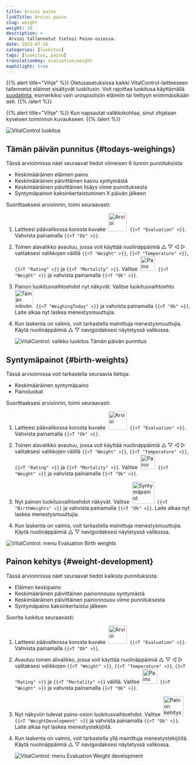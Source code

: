 ```yaml
---
title: Arvioi paino
linkTitle: Arvioi paino
slug: weight
weight: 10
description: >
 Arvioi tallennetut tietosi Paino-osiossa.
date: 2023-07-26
categories: [luokitus]
tags: [luokitus, paino]
translationKey: evaluation/weight
maphilight: true
---
```

{{% alert title="Vihje" %}}
Oletusasetuksissa kaikki VitalControl-laitteeseen tallennetut eläimet sisältyvät luokitusin. Voit rajoittaa luokitusa käyttämällä [suodatinta](../../filter/), esimerkiksi vain urospuolisiin eläimiin tai tiettyyn enimmäisikään asti.
{{% /alert %}}

{{% alert title="Vihje" %}}
Kun napsautat valikkokohtaa, sinut ohjataan kyseisen toiminnon kuvaukseen.
{{% /alert %}}

<img src="../images/imagemap.png" alt="VitalControl luokitus" title="Paino" usemap="#workmap" class="maphilight" />

<map name="workmap">
   <area shape="rect" coords="3,40,116,160" alt="Tämän päivän punnitus" title="Arvioi eläintesi VitalControl-laitteella tänään tallennetut painoarvot&#10;Hiiren napsautus: dokumentaatioon" href="/fi/docs/evaluation/weight/#todays-weighings">
   <area shape="rect" coords="116,40,238,160" alt="Syntymäpainot" title="Arvioi tallennetut syntymäpainosi&#10;Hiiren napsautus: dokumentaatioon" href="/fi/docs/evaluation/weight/#birth-weights">
   <area shape="rect" coords="3,160,116,279" alt="Painon kehitys" title="Arvioi eläintesi painon kehitystä&#10;Hiiren napsautus: dokumentaatioon" href="/fi/docs/evaluation/weight/#weight-development">

   <area shape="rect" coords="150,282,238,319" alt="Suodatin" title="Aseta suodatin&#10;Hiiren napsautus: dokumentaatioon" href="/fi/docs/filter">
   <area shape="rect" coords="2,282,95,319" alt="Takaisin" title="Hyppää takaisin yhden tason&#10;Hiiren napsautus: dokumentaatioon" href="/fi/docs/evaluation/">
</map>

## Tämän päivän punnitus {#todays-weighings}
Tässä arvioinnissa näet seuraavat tiedot viimeisen 6 tunnin punnituksista:
- Keskimääräinen eläimen paino
- Keskimääräinen päivittäinen kasvu syntymästä
- Keskimääräinen päivittäinen lisäys viime punnituksesta
- Syntymäpainon kaksinkertaistuminen X päivän jälkeen

Suorittaaksesi arvioinnin, toimi seuraavasti:

1. Laitteesi päävalikossa korosta kuvake &nbsp;<img src="/icons/main/evaluation.svg" width="50" align="bottom" alt="Arvioi" />&nbsp; `{{<T "Evaluation" >}}`. Vahvista painamalla `{{<T "Ok" >}}`.

2. Toinen alavalikko avautuu, jossa voit käyttää nuolinäppäimiä △ ▽ ◁ ▷ valitaksesi valikkojen välillä `{{<T "Weight" >}}`, `{{<T "Temperature" >}}`, `{{<T "Rating" >}}` ja `{{<T "Mortality" >}}`. Valitse &nbsp;<img src="/icons/evaluation/weight.svg" width="40" align="bottom" alt="Paino" />&nbsp; `{{<T "Weight" >}}` ja vahvista painamalla `{{<T "Ok" >}}`.

3. Painon luokitusvaihtoehdot nyt näkyvät. Valitse luokitusvaihtoehto &nbsp;<img src="/icons/evaluation/weighingtoday.svg" width="50" align="bottom" alt="Tämän päivän punnitus" />&nbsp; `{{<T "WeighingToday" >}}` ja vahvista painamalla `{{<T "Ok" >}}`. Laite alkaa nyt laskea menestysmuuttujia.

4. Kun laskenta on valmis, voit tarkastella mainittuja menestysmuuttujia. Käytä nuolinäppäimiä △ ▽ navigoidaksesi näytetyssä valikossa.

   ![VitalControl: valikko luokitus Tämän päivän punnitus](../images/todaysweighings.png "Arvioi Tämän päivän punnitus")

## Syntymäpainot {#birth-weights}
Tässä arvioinnissa voit tarkastella seuraavia tietoja:
- Keskimääräinen syntymäpaino
- Painoluokat

Suorittaaksesi arvioinnin, toimi seuraavasti:

1. Laitteesi päävalikossa korosta kuvake &nbsp;<img src="/icons/main/evaluation.svg" width="50" align="bottom" alt="Arvioi" />&nbsp; `{{<T "Evaluation" >}}`. Vahvista painamalla `{{<T "Ok" >}}`.

2. Toinen alavalikko avautuu, jossa voit käyttää nuolinäppäimiä △ ▽ ◁ ▷ valitaksesi valikkojen välillä `{{<T "Weight" >}}`, `{{<T "Temperature" >}}`, `{{<T "Rating" >}}` ja `{{<T "Mortality" >}}`. Valitse &nbsp;<img src="/icons/evaluation/weight.svg" width="40" align="bottom" alt="Paino" />&nbsp; `{{<T "Weight" >}}` ja vahvista painamalla `{{<T "Ok" >}}`.

3. Nyt painon luokitusvaihtoehdot näkyvät. Valitse &nbsp;<img src="/icons/evaluation/birthweights.svg" width="60" align="bottom" alt="Syntymäpainot" />&nbsp; `{{<T "BirthWeights" >}}` ja vahvista painamalla `{{<T "Ok" >}}`. Laite alkaa nyt laskea menestysmuuttujia.

4. Kun laskenta on valmis, voit tarkastella mainittuja menestysmuuttujia. Käytä nuolinäppäimiä △ ▽ navigoidaksesi näytetyssä valikossa.

![VitalControl: menu Evaluation Birth weights](../images/birthweights.png "Arvioi syntymäpainot")

## Painon kehitys {#weight-development}

Tässä arvioinnissa näet seuraavat tiedot kaikista punnituksista:
- Eläimen keskipaino
- Keskimääräinen päivittäinen painonnousu syntymästä
- Keskimääräinen päivittäinen painonnousu viime punnituksesta
- Syntymäpaino kaksinkertaistui jälkeen

Suorita luokitus seuraavasti:

1. Laitteesi päävalikossa korosta kuvake &nbsp;<img src="/icons/main/evaluation.svg" width="50" align="bottom" alt="Arvioi" />&nbsp; `{{<T "Evaluation" >}}`. Vahvista painamalla `{{<T "Ok" >}}`.

2. Avautuu toinen alivalikko, jossa voit käyttää nuolinäppäimiä △ ▽ ◁ ▷ valitaksesi valikkojen `{{<T "Weight" >}}`, `{{<T "Temperature" >}}`, `{{<T "Rating" >}}` ja `{{<T "Mortality" >}}` välillä. Valitse &nbsp;<img src="/icons/evaluation/weight.svg" width="40" align="bottom" alt="Paino" />&nbsp; `{{<T "Weight" >}}` ja vahvista painamalla `{{<T "Ok" >}}`.

3. Nyt näkyviin tulevat paino-osion luokitusvaihtoehdot. Valitse &nbsp;<img src="/icons/evaluation/weightdevelopment.svg" width="55" align="bottom" alt="Painon kehitys" />&nbsp; `{{<T "WeightDevelopment" >}}` ja vahvista painamalla `{{<T "Ok" >}}`. Laite alkaa nyt laskea menestystekijöitä.

4. Kun laskenta on valmis, voit tarkastella yllä mainittuja menestystekijöitä. Käytä nuolinäppäimiä △ ▽ navigoidaksesi näytetyssä valikossa.

   ![VitalControl: menu Evaluation Weight development](../images/weightdevelopment.png "Arvioi painon kehitys")
